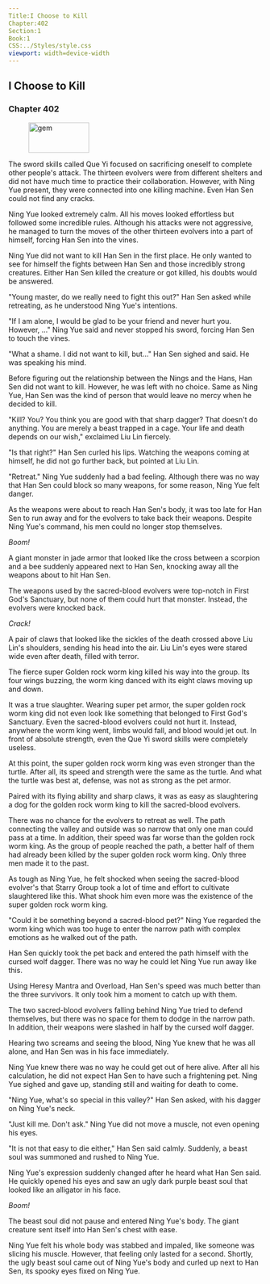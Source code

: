 ```yaml
---
Title:I Choose to Kill 
Chapter:402 
Section:1 
Book:1 
CSS:../Styles/style.css 
viewport: width=device-width
---
```

  
## I Choose to Kill
### Chapter 402
  
<figure>
	<img src="../Images/gem.gif" alt="gem" id="gem" width="120" height="60" />
</figure>
  

  
The sword skills called Que Yi focused on sacrificing oneself to complete other people's attack. The thirteen evolvers were from different shelters and did not have much time to practice their collaboration. However, with Ning Yue present, they were connected into one killing machine. Even Han Sen could not find any cracks.

Ning Yue looked extremely calm. All his moves looked effortless but followed some incredible rules. Although his attacks were not aggressive, he managed to turn the moves of the other thirteen evolvers into a part of himself, forcing Han Sen into the vines.

Ning Yue did not want to kill Han Sen in the first place. He only wanted to see for himself the fights between Han Sen and those incredibly strong creatures. Either Han Sen killed the creature or got killed, his doubts would be answered.

"Young master, do we really need to fight this out?" Han Sen asked while retreating, as he understood Ning Yue's intentions.

"If I am alone, I would be glad to be your friend and never hurt you. However, …" Ning Yue said and never stopped his sword, forcing Han Sen to touch the vines.

"What a shame. I did not want to kill, but…" Han Sen sighed and said. He was speaking his mind.

Before figuring out the relationship between the Nings and the Hans, Han Sen did not want to kill. However, he was left with no choice. Same as Ning Yue, Han Sen was the kind of person that would leave no mercy when he decided to kill.

"Kill? You? You think you are good with that sharp dagger? That doesn't do anything. You are merely a beast trapped in a cage. Your life and death depends on our wish," exclaimed Liu Lin fiercely.

"Is that right?" Han Sen curled his lips. Watching the weapons coming at himself, he did not go further back, but pointed at Liu Lin.

"Retreat." Ning Yue suddenly had a bad feeling. Although there was no way that Han Sen could block so many weapons, for some reason, Ning Yue felt danger.

As the weapons were about to reach Han Sen's body, it was too late for Han Sen to run away and for the evolvers to take back their weapons. Despite Ning Yue's command, his men could no longer stop themselves.

*Boom!*

A giant monster in jade armor that looked like the cross between a scorpion and a bee suddenly appeared next to Han Sen, knocking away all the weapons about to hit Han Sen.

The weapons used by the sacred-blood evolvers were top-notch in First God's Sanctuary, but none of them could hurt that monster. Instead, the evolvers were knocked back.

*Crack!*

A pair of claws that looked like the sickles of the death crossed above Liu Lin's shoulders, sending his head into the air. Liu Lin's eyes were stared wide even after death, filled with terror.

The fierce super Golden rock worm king killed his way into the group. Its four wings buzzing, the worm king danced with its eight claws moving up and down.

It was a true slaughter. Wearing super pet armor, the super golden rock worm king did not even look like something that belonged to First God's Sanctuary. Even the sacred-blood evolvers could not hurt it. Instead, anywhere the worm king went, limbs would fall, and blood would jet out. In front of absolute strength, even the Que Yi sword skills were completely useless.

At this point, the super golden rock worm king was even stronger than the turtle. After all, its speed and strength were the same as the turtle. And what the turtle was best at, defense, was not as strong as the pet armor.

Paired with its flying ability and sharp claws, it was as easy as slaughtering a dog for the golden rock worm king to kill the sacred-blood evolvers.

There was no chance for the evolvers to retreat as well. The path connecting the valley and outside was so narrow that only one man could pass at a time. In addition, their speed was far worse than the golden rock worm king. As the group of people reached the path, a better half of them had already been killed by the super golden rock worm king. Only three men made it to the past.

As tough as Ning Yue, he felt shocked when seeing the sacred-blood evolver's that Starry Group took a lot of time and effort to cultivate slaughtered like this. What shook him even more was the existence of the super golden rock worm king.

"Could it be something beyond a sacred-blood pet?" Ning Yue regarded the worm king which was too huge to enter the narrow path with complex emotions as he walked out of the path.

Han Sen quickly took the pet back and entered the path himself with the cursed wolf dagger. There was no way he could let Ning Yue run away like this.

Using Heresy Mantra and Overload, Han Sen's speed was much better than the three survivors. It only took him a moment to catch up with them.

The two sacred-blood evolvers falling behind Ning Yue tried to defend themselves, but there was no space for them to dodge in the narrow path. In addition, their weapons were slashed in half by the cursed wolf dagger.

Hearing two screams and seeing the blood, Ning Yue knew that he was all alone, and Han Sen was in his face immediately.

Ning Yue knew there was no way he could get out of here alive. After all his calculation, he did not expect Han Sen to have such a frightening pet. Ning Yue sighed and gave up, standing still and waiting for death to come.

"Ning Yue, what's so special in this valley?" Han Sen asked, with his dagger on Ning Yue's neck.

"Just kill me. Don't ask." Ning Yue did not move a muscle, not even opening his eyes.

"It is not that easy to die either," Han Sen said calmly. Suddenly, a beast soul was summoned and rushed to Ning Yue.

Ning Yue's expression suddenly changed after he heard what Han Sen said. He quickly opened his eyes and saw an ugly dark purple beast soul that looked like an alligator in his face.

*Boom!*

The beast soul did not pause and entered Ning Yue's body. The giant creature sent itself into Han Sen's chest with ease.

Ning Yue felt his whole body was stabbed and impaled, like someone was slicing his muscle. However, that feeling only lasted for a second. Shortly, the ugly beast soul came out of Ning Yue's body and curled up next to Han Sen, its spooky eyes fixed on Ning Yue.